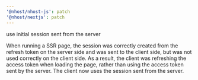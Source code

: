 ```yaml
---
'@nhost/nhost-js': patch
'@nhost/nextjs': patch
---
```


use initial session sent from the server

When running a SSR page, the session was correctly created from the refresh token on the server side and was sent to the client side, but was not used correctly on the client side.
As a result, the client was refreshing the access token when loading the page, rather than using the access token sent by the server.
The client now uses the session sent from the server.
